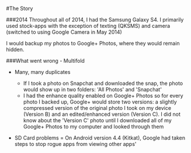 #The Story

###2014
Throughout all of 2014, I had the Samsung Galaxy S4. I primarily used stock-apps with the exception of texting (QKSMS) and camera (switched to using Google Camera in May 2014)

I would backup my photos to Google+ Photos, where they would remain hidden.

###What went wrong - Multifold

+ Many, many duplicates
    - If I took a photo on Snapchat and downloaded the snap, the photo would show up in two folders: 'All Photos' and 'Snapchat'
    - I had the enhance quality enabled on Google+ Photos so for every photo I backed up, Google+ would store two versions: a slightly compressed version of the original photo I took on my device (Version B) and an edited/enhanced version (Version C). I did not know about the 'Version C' photo until I downloaded all of my Google+ Photos to my computer and looked through them

+ SD Card problems
    = On Android version 4.4 (Kitkat), Google had taken steps to stop rogue apps from viewing other apps' 
